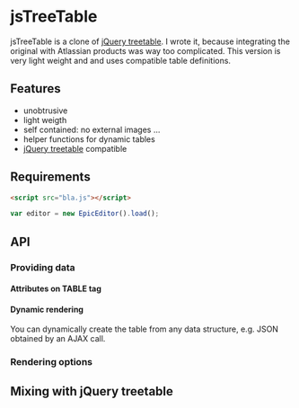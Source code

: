 # jsTreeTable

jsTreeTable is a clone of [jQuery treetable](http://ludo.cubicphuse.nl/jquery-treetable/).
I wrote it, because integrating the original with Atlassian products was way too complicated. This version is very light weight and and uses compatible table definitions.

## Features

* unobtrusive
* light weigth
* self contained: no external images ...
* helper functions for dynamic tables
* [jQuery treetable](http://ludo.cubicphuse.nl/jquery-treetable/) compatible

## Requirements

```html
<script src="bla.js"></script>
```

```javascript
var editor = new EpicEditor().load();
```

## API

### Providing data

#### Attributes on TABLE tag

#### Dynamic rendering

You can dynamically create the table from any data structure, e.g. JSON obtained by an AJAX call.

### Rendering options

## Mixing with jQuery treetable